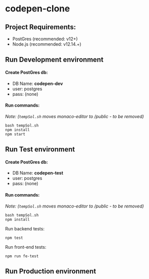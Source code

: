 # codepen-clone


## Project Requirements:
* PostGres (recommended: v12+)
* Node.js (recommended: v12.14.+)


## Run Development environment

#### Create PostGres db:  
* DB Name: **codepen-dev**
* user: postgres
* pass: (none)


#### Run commands:  

*Note: (`tempSol.sh` moves monaco-editor to /public - to be removed)*
```
bash tempSol.sh
npm install
npm start 
```

## Run Test environment

#### Create PostGres db:  
* DB Name: **codepen-test** 
* user: postgres
* pass: (none)

#### Run commands:  

*Note: (`tempSol.sh` moves monaco-editor to /public - to be removed)*
```
bash tempSol.sh
npm install
```

Run backend tests: 
```
npm test
```

Run front-end tests: 
```
npm run fe-test
```


## Run Production environment


